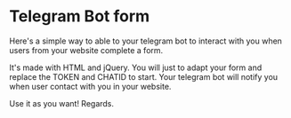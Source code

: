 # Telegram Bot form
Here's a simple way to able to your telegram bot to interact with you when users from your website complete a form.

It's made with HTML and jQuery. You will just to adapt your form and replace the TOKEN and CHATID to start. Your telegram bot will notify you when user contact with you in your website.

Use it as you want!
Regards.
